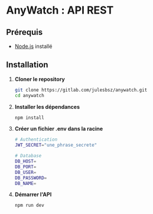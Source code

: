 # AnyWatch : API REST

## Prérequis

-   [Node.js](https://nodejs.org/) installé

## Installation

1. **Cloner le repository**

    ```bash
    git clone https://gitlab.com/julesbsz/anywatch.git
    cd anywatch
    ```

2. **Installer les dépendances**

    ```bash
    npm install
    ```

3. **Créer un fichier .env dans la racine**

    ```bash
    # Authentication
    JWT_SECRET="une_phrase_secrete"

    # Database
    DB_HOST=
    DB_PORT=
    DB_USER=
    DB_PASSWORD=
    DB_NAME=
    ```

4. **Démarrer l'API**

    ```bash
    npm run dev
    ```
